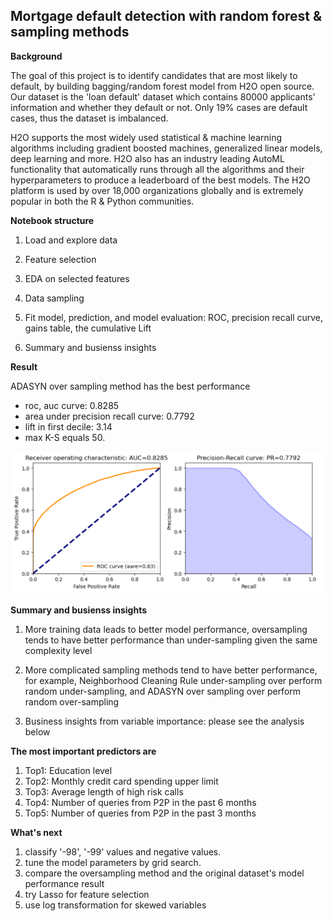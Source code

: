 ## Mortgage default detection with random forest & sampling methods 

**Background**

The goal of this project is to identify candidates that are most likely to default, by building bagging/random forest model from H2O open source. Our dataset is the 'loan default' dataset which contains 80000 applicants' information and whether they default or not. Only 19% cases are default cases, thus the dataset is imbalanced.

H2O supports the most widely used statistical & machine learning algorithms including gradient boosted machines, generalized linear models, deep learning and more. H2O also has an industry leading AutoML functionality that automatically runs through all the algorithms and their hyperparameters to produce a leaderboard of the best models. The H2O platform is used by over 18,000 organizations globally and is extremely popular in both the R & Python communities.

**Notebook structure**

1. Load and explore data

2. Feature selection

3. EDA on selected features

4. Data sampling

5. Fit model, prediction, and model evaluation: ROC, precision recall curve, gains table, the cumulative Lift

6. Summary and busienss insights

**Result**

ADASYN over sampling method has the best performance
- roc, auc curve: 0.8285 
- area under precision recall curve: 0.7792 
- lift in first decile: 3.14 
- max K-S equals 50. 
<img src="graph/roc auc.png" alt="album cover" width="500"/>


**Summary and busienss insights**

1. More training data leads to better model performance, oversampling tends to have better performance than under-sampling given the same complexity level

2. More complicated sampling methods tend to have better performance, for example, Neighborhood Cleaning Rule under-sampling over perform random under-sampling, and ADASYN over sampling over perform random over-sampling

3. Business insights from variable importance: please see the analysis below


**The most important predictors are**

1. Top1: Education level
2. Top2: Monthly credit card spending upper limit
3. Top3: Average length of high risk calls
4. Top4: Number of queries from P2P in the past 6 months
5. Top5: Number of queries from P2P in the past 3 months


**What's next**
1. classify '-98', '-99' values and negative values. 
2. tune the model parameters by grid search. 
3. compare the oversampling method and the original dataset's model performance result
4. try Lasso for feature selection
5. use log transformation for skewed variables
